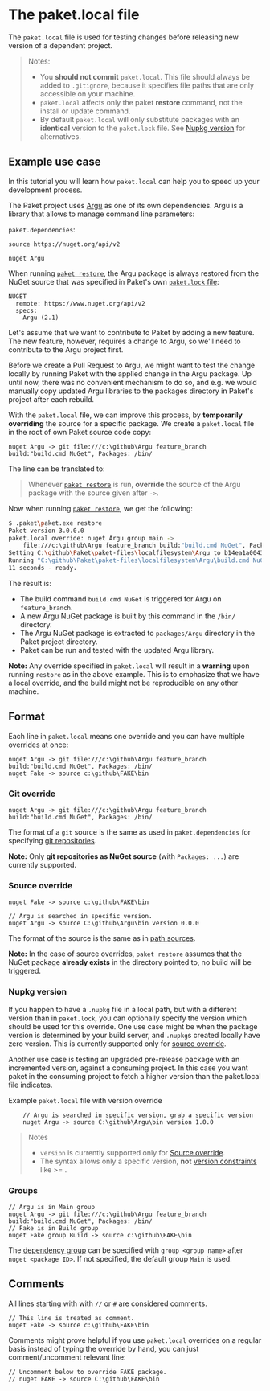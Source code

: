# The paket.local file

The `paket.local` file is used for testing changes before releasing new version
of a dependent project.

> Notes: 
>
> * You **should not commit** `paket.local`. This file should always be added to `.gitignore`, because it specifies file paths that are only accessible on your machine.
> * `paket.local` affects only the paket **restore** command, not the install or update command.
> * By default `paket.local` will only substitute packages with an **identical** version to the `paket.lock` file.  See [Nupkg version](#Nupkg-version) for alternatives.

## Example use case

In this tutorial you will learn how `paket.local` can help you to speed up your
development process.

The Paket project uses [Argu](http://fsprojects.github.io/Argu/) as one of its
own dependencies. Argu is a library that allows to manage command line
parameters:

`paket.dependencies`:

```paket
source https://nuget.org/api/v2

nuget Argu
```

When running
[`paket restore`](paket-restore.html), the Argu package is always restored from
the NuGet source that was specified in Paket's own
[`paket.lock` file](lock-file.html):

```paket
NUGET
  remote: https://www.nuget.org/api/v2
  specs:
    Argu (2.1)
```

Let's assume that we want to contribute to Paket by adding a new feature. The
new feature, however, requires a change to Argu, so we'll need to contribute to
the Argu project first.

Before we create a Pull Request to Argu, we might want to test the change
locally by running Paket with the applied change in the Argu package. Up until
now, there was no convenient mechanism to do so, and e.g. we would manually copy
updated Argu libraries to the packages directory in Paket's project after each
rebuild.

With the `paket.local` file, we can improve this process, by **temporarily
overriding** the source for a specific package. We create a `paket.local` file
in the root of own Paket source code copy:

```paket
nuget Argu -> git file:///c:\github\Argu feature_branch build:"build.cmd NuGet", Packages: /bin/
```

The line can be translated to:

> Whenever [`paket restore`](paket-restore.html) is run, **override** the source
> of the Argu package with the source given after `->`.

Now when running [`paket restore`](paket-restore.html), we get the following:

```sh
$ .paket\paket.exe restore
Paket version 3.0.0.0
paket.local override: nuget Argu group main ->
    file:///c:\github\Argu feature_branch build:"build.cmd NuGet", Packages: /bin/
Setting C:\github\Paket\paket-files\localfilesystem\Argu to b14ea1a00431335ca3b60d49573b3831cd2deeb4
Running "C:\github\Paket\paket-files\localfilesystem\Argu\build.cmd NuGet"
11 seconds - ready.
```

The result is:

* The build command `build.cmd NuGet` is triggered for Argu on `feature_branch`.
* A new Argu NuGet package is built by this command in the `/bin/` directory.
* The Argu NuGet package is extracted to `packages/Argu` directory in the Paket
  project directory.
* Paket can be run and tested with the updated Argu library.

**Note:** Any override specified in `paket.local` will result in a **warning**
upon running `restore` as in the above example. This is to emphasize that we
have a local override, and the build might not be reproducible on any other
machine.

## Format

Each line in `paket.local` means one override and you can have multiple
overrides at once:

```paket
nuget Argu -> git file:///c:\github\Argu feature_branch build:"build.cmd NuGet", Packages: /bin/
nuget Fake -> source c:\github\FAKE\bin
```

### Git override

```paket
nuget Argu -> git file:///c:\github\Argu feature_branch build:"build.cmd NuGet", Packages: /bin/
```

The format of a `git` source is the same as used in `paket.dependencies` for
specifying
[git repositories](git-dependencies.html#Using-Git-repositories-as-NuGet-source).

**Note:** Only **git repositories as NuGet source** (with `Packages: ...`) are
currently supported.

### Source override

```paket
nuget Fake -> source c:\github\FAKE\bin

// Argu is searched in specific version.
nuget Argu -> source C:\github\Argu\bin version 0.0.0
```

The format of the source is the same as in
[path sources](nuget-dependencies.html#Path-sources).

**Note:** In the case of source overrides, `paket restore` assumes that the
NuGet package **already exists** in the directory pointed to, no build will be
triggered.

### Nupkg version

If you happen to have a `.nupkg` file in a local path, but with a different
version than in `paket.lock`, you can optionally specify the version which
should be used for this override. One use case might be when the package version
is determined by your build server, and `.nupkg`s created locally have zero
version. This is currently supported only for [source
override](#Source-override).

Another use case is testing an upgraded pre-release package with an incremented 
version, against a consuming project.  In this case you want paket in the consuming 
project to fetch a higher version than the paket.local file indicates.

Example `paket.local` file with version override

```paket
    // Argu is searched in specific version, grab a specific version
    nuget Argu -> source C:\github\Argu\bin version 1.0.0
```

>Notes
>
>* `version` is currently supported only for [Source override](#Source-override).
>* The syntax allows only a specific version, **not** [version constraints](nuget-dependencies.html#Version-constraints) like >= .



### Groups

```paket
// Argu is in Main group
nuget Argu -> git file:///c:\github\Argu feature_branch build:"build.cmd NuGet", Packages: /bin/
// Fake is in Build group
nuget Fake group Build -> source c:\github\FAKE\bin
```

The [dependency group](groups.html) can be specified with `group <group name>`
after `nuget <package ID>`. If not specified, the default group `Main` is used.

## Comments

All lines starting with with `//` or `#` are considered comments.

```paket
// This line is treated as comment.
nuget Fake -> source c:\github\FAKE\bin
```

Comments might prove helpful if you use `paket.local` overrides on a regular
basis instead of typing the override by hand, you can just comment/uncomment
relevant line:

```paket
// Uncomment below to override FAKE package.
// nuget FAKE -> source C:\github\FAKE\bin
```
